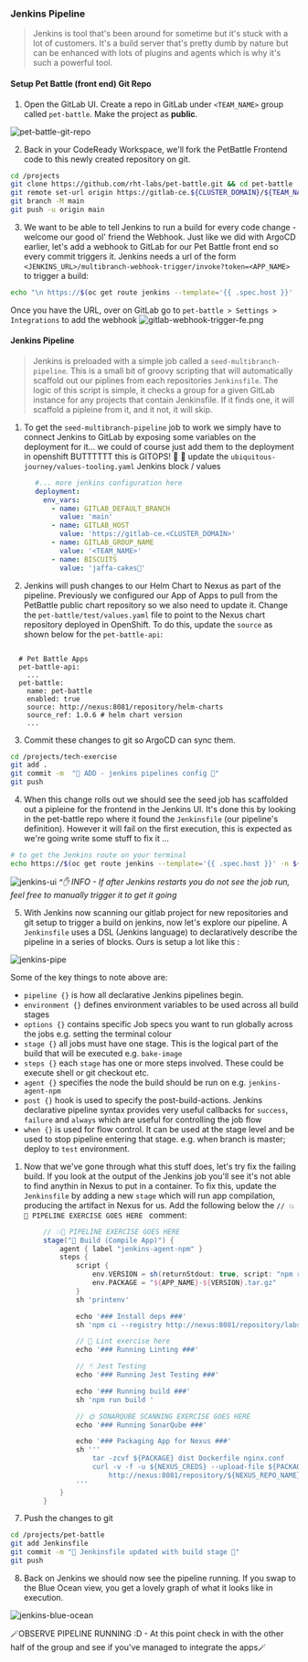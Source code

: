 ### Jenkins Pipeline 
> Jenkins is tool that's been around for sometime but it's stuck with a lot of customers. It's a build server that's pretty dumb by nature but can be enhanced with lots of plugins and agents which is why it's such a powerful tool. 

<!---
#### Jenkins access to GitLab
Jenkins needs to access repositories to see Jenkinsfile. There are multiple options to use ie username/password, SSH Keys and token (which we will going to use)

1. Login to GitLab and click on your avatar from upper left corner > Settings.
![gitlab-settings](images/gitlav-settings.png)
2. Click on Access Token and generate one.
![gitlab-access-token](images/gitlab-access-token.png)
3. Copy the newly generated token and update `ubiquitous-journey/values-tooling.yaml`
![gitlab-access-token-2](images/gitlab-access-token-2.png)

```bash
...
...
          - name: GITLAB_TOKEN
            value: ''
...
```

```bash
git add ubiquitous-journey/values-tooling.yaml
git commit -m "🥔 Gitlab Token is added 🥔"
git push
```
--->

#### Setup Pet Battle (front end) Git Repo
1. Open the GitLab UI. Create a repo in GitLab under `<TEAM_NAME>` group called `pet-battle`. Make the project as **public**.

![pet-battle-git-repo](images/pet-battle-git-repo.png)

2. Back in your CodeReady Workspace, we'll fork the PetBattle Frontend code to this newly created repository on git.

```bash
cd /projects
git clone https://github.com/rht-labs/pet-battle.git && cd pet-battle
git remote set-url origin https://gitlab-ce.${CLUSTER_DOMAIN}/${TEAM_NAME}/pet-battle.git
git branch -M main
git push -u origin main
```

3. We want to be able to tell Jenkins to run a build for every code change - welcome our good ol' friend the Webhook. Just like we did with ArgoCD earlier, let's add a webhook to GitLab for our Pet Battle front end so every commit triggers it. Jenkins needs a url of the form `<JENKINS_URL>/multibranch-webhook-trigger/invoke?token=<APP_NAME>` to trigger a build:

```bash
echo "\n https://$(oc get route jenkins --template='{{ .spec.host }}' -n ${TEAM_NAME}-ci-cd)/multibranch-webhook-trigger/invoke?token=pet-battle"
```
Once you have the URL, over on GitLab go to `pet-battle > Settings > Integrations` to add the webhook 
![gitlab-webhook-trigger-fe.png](./images/gitlab-webhook-trigger-fe.png)

#### Jenkins Pipeline
> Jenkins is preloaded with a simple job called a `seed-multibranch-pipeline`. This is a small bit of groovy scripting that will automatically scaffold out our piplines from each repositories `Jenkinsfile`. The logic of this script is simple, it checks a group for a given GitLab instance for any projects that contain Jenkinsfile. If it finds one, it will scaffold a pipleine from it, and it not, it will skip.

1. To get the `seed-multibranch-pipeline` job to work we simply have to connect Jenkins to GitLab by exposing some variables on the deployment for it... we could of course just add them to the deployment in openshift BUTTTTTT this is GITOPS! :muscle: :gun:
update the `ubiquitous-journey/values-tooling.yaml` Jenkins block / values 

```yaml
      #... more jenkins configuration here
      deployment:
        env_vars:
          - name: GITLAB_DEFAULT_BRANCH
            value: 'main'
          - name: GITLAB_HOST
            value: 'https://gitlab-ce.<CLUSTER_DOMAIN>'
          - name: GITLAB_GROUP_NAME
            value: '<TEAM_NAME>'
          - name: BISCUITS
            value: 'jaffa-cakes🍪'
```

2. Jenkins will push changes to our Helm Chart to Nexus as part of the pipeline. Previously we configured our App of Apps to pull from the PetBattle public chart repository so we also need to update it. Change the `pet-battle/test/values.yaml` file to point to the Nexus chart repository deployed in OpenShift. To do this, update the `source` as shown below for the `pet-battle-api`:

<pre><code class="language-yaml">
  # Pet Battle Apps
  pet-battle-api:
    ...
  pet-battle:
    name: pet-battle
    enabled: true
    source: http://nexus:8081/repository/helm-charts
    source_ref: 1.0.6 # helm chart version
    ...
</code></pre>

3. Commit these changes to git so ArgoCD can sync them.
```bash
cd /projects/tech-exercise
git add .
git commit -m  "🍕 ADD - jenkins pipelines config 🍕" 
git push
```

4. When this change rolls out we should see the seed job has scaffolded out a pipleine for the frontend in the Jenkins UI. It's done this by looking in the pet-battle repo where it found the `Jenkinsfile` (our pipeline's definition). However it will fail on the first execution, this is expected as we're going write some stuff to fix it ...
```bash
# to get the Jenkins route on your terminal
echo https://$(oc get route jenkins --template='{{ .spec.host }}' -n ${TEAM_NAME}-ci-cd)
```
![jenkins-ui](images/jenkins-ui.png)
_^✋ INFO - If after Jenkins restarts you do not see the job run, feel free to manually trigger it to get it going_


5. With Jenkins now scanning our gitlab project for new repositories and git setup to trigger a build on jenkins, now let's explore our pipeline. A `Jenkinsfile` uses a DSL (Jenkins language) to declaratively describe the pipeline in a series of blocks. Ours is setup a lot like this :

![jenkins-pipe](images/jenkins-pipe.png)

Some of the key things to note above are:
   * `pipeline {}` is how all declarative Jenkins pipelines begin.
   * `environment {}` defines environment variables to be used across all build stages
   * `options {}` contains specific Job specs you want to run globally across the jobs e.g. setting the terminal colour
   * `stage {}` all jobs must have one stage. This is the logical part of the build that will be executed e.g. `bake-image`
   * `steps {}` each `stage` has one or more steps involved. These could be execute shell or git checkout etc.
   * `agent {}` specifies the node the build should be run on e.g. `jenkins-agent-npm`
   * `post {}` hook is used to specify the post-build-actions. Jenkins declarative pipeline syntax provides very useful callbacks for `success`, `failure` and `always` which are useful for controlling the job flow
   * `when {}` is used for flow control. It can be used at the stage level and be used to stop pipeline entering that stage. e.g. when branch is master; deploy to `test` environment.

1. Now that we've gone through what this stuff does, let's try fix the failing build. If you look at the output of the Jenkins job you'll see it's not able to find anythin in Nexus to put in a container. To fix this, update the `Jenkinsfile` by adding a new `stage` which will run app compilation, producing the artifact in Nexus for us. Add the following below the  `// 💥🔨 PIPELINE EXERCISE GOES HERE ` comment:

```groovy
        // 💥🔨 PIPELINE EXERCISE GOES HERE 
        stage("🧰 Build (Compile App)") {
            agent { label "jenkins-agent-npm" }
            steps {
                script {
                    env.VERSION = sh(returnStdout: true, script: "npm run version --silent").trim()
                    env.PACKAGE = "${APP_NAME}-${VERSION}.tar.gz"
                }
                sh 'printenv'

                echo '### Install deps ###'
                sh 'npm ci --registry http://nexus:8081/repository/labs-npm'

                // 💅 Lint exercise here
                echo '### Running Linting ###'

                // 🃏 Jest Testing
                echo '### Running Jest Testing ###'

                echo '### Running build ###'
                sh 'npm run build '

                // 🌞 SONARQUBE SCANNING EXERCISE GOES HERE 
                echo '### Running SonarQube ###'

                echo '### Packaging App for Nexus ###'
                sh '''
                    tar -zcvf ${PACKAGE} dist Dockerfile nginx.conf
                    curl -v -f -u ${NEXUS_CREDS} --upload-file ${PACKAGE} \
                        http://nexus:8081/repository/${NEXUS_REPO_NAME}/${APP_NAME}/${PACKAGE}
                '''
            }
        }
```

7. Push the changes to git

```bash
cd /projects/pet-battle
git add Jenkinsfile
git commit -m "🌸 Jenkinsfile updated with build stage 🌸"
git push
```

8. Back on Jenkins we should now see the pipeline running. If you swap to the Blue Ocean view, you get a lovely graph of  what it looks like in execution.

![jenkins-blue-ocean](./images/jenkins-blue-ocean.png)

🪄OBSERVE PIPELINE RUNNING :D - At this point check in with the other half of the group and see if you've managed to integrate the apps🪄
